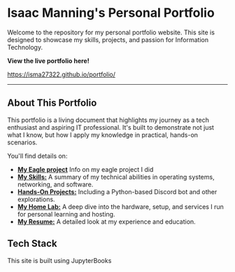 # Isaac Manning's Personal Portfolio

Welcome to the repository for my personal portfolio website. This site is designed to showcase my skills, projects, and passion for Information Technology.

**View the live portfolio here!**

<https://isma27322.github.io/portfolio/>

---

## About This Portfolio

This portfolio is a living document that highlights my journey as a tech enthusiast and aspiring IT professional. It's built to demonstrate not just what I know, but how I apply my knowledge in practical, hands-on scenarios.

You'll find details on:
*   [**My Eagle project**](https://isma27322.github.io/portfolio/eagle-project/) Info on my eagle project I did
*   [**My Skills:**](https://isma27322.github.io/portfolio/skills/) A summary of my technical abilities in operating systems, networking, and software.
*   [**Hands-On Projects:**](https://isma27322.github.io/portfolio/projects/) Including a Python-based Discord bot and other explorations.
*   [**My Home Lab:**](https://isma27322.github.io/portfolio/home-lab/) A deep dive into the hardware, setup, and services I run for personal learning and hosting.
*   [**My Resume:**](https://isma27322.github.io/portfolio/resume/) A detailed look at my experience and education.

## Tech Stack

This site is built using JupyterBooks
